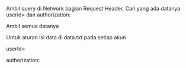 Ambil query di Network bagian Request Header,
Cari yang ada datanya userid= dan authorization:

Ambil semua datanya

Untuk aturan isi data di data.txt pada setiap akun

userId=

authorization:
